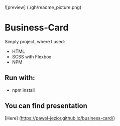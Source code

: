 ![preview] (./gh/readme_picture.png)
# Business-Card
Simply project, where I used:
- HTML
- SCSS with Flexbox
- NPM

## Run with:
- npm install
## You can find presentation
[Here] (https://pawel-jezior.github.io/business-card/)
